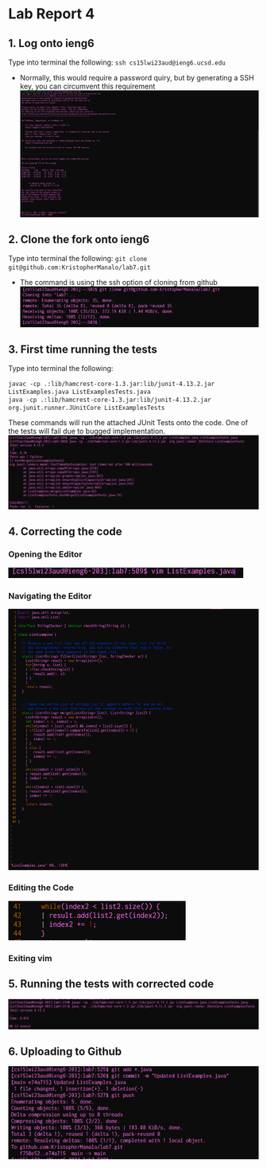 # Lab Report 4
## 1. Log onto ieng6
Type into terminal the following:
`ssh cs15lwi23aud@ieng6.ucsd.edu`
- Normally, this would require a password quiry, but by generating a SSH key, you can circumvent this requirement
![Image](https://github.com/KristopherManalo/cse15l-lab-reports/blob/2860c0f4e7393cb2f0b06edc71f0f79160a8805d/labReport4Images/Step%204.png)
## 2. Clone the fork onto ieng6
Type into terminal the following:
`git clone git@github.com:KristopherManalo/lab7.git`
- The command is using the ssh option of cloning from github
![Image](https://github.com/KristopherManalo/cse15l-lab-reports/blob/9a47ca897562bd87463505739d00fd0f4b26590f/labReport4Images/Step%205.png)
## 3. First time running the tests
Type into terminal the following:
```
javac -cp .:lib/hamcrest-core-1.3.jar:lib/junit-4.13.2.jar ListExamples.java ListExamplesTests.java
java -cp .:lib/hamcrest-core-1.3.jar:lib/junit-4.13.2.jar  org.junit.runner.JUnitCore ListExamplesTests
```
These commands will run the attached JUnit Tests onto the code.
One of the tests will fail due to bugged implementation.
![Image](https://github.com/KristopherManalo/cse15l-lab-reports/blob/9a47ca897562bd87463505739d00fd0f4b26590f/labReport4Images/Step6.png)
## 4. Correcting the code
### Opening the Editor
![Image](https://github.com/KristopherManalo/cse15l-lab-reports/blob/9a47ca897562bd87463505739d00fd0f4b26590f/labReport4Images/Step7.1.png)
### Navigating the Editor
![Image](https://github.com/KristopherManalo/cse15l-lab-reports/blob/9a47ca897562bd87463505739d00fd0f4b26590f/labReport4Images/Step7.2.png)
### Editing the Code
![Image](https://github.com/KristopherManalo/cse15l-lab-reports/blob/9a47ca897562bd87463505739d00fd0f4b26590f/labReport4Images/Step7.3.png)
### Exiting vim
## 5. Running the tests with corrected code
![Image](https://github.com/KristopherManalo/cse15l-lab-reports/blob/9a47ca897562bd87463505739d00fd0f4b26590f/labReport4Images/Step8.png)
## 6. Uploading to Github
![Image](https://github.com/KristopherManalo/cse15l-lab-reports/blob/9a47ca897562bd87463505739d00fd0f4b26590f/labReport4Images/Step9.png)
